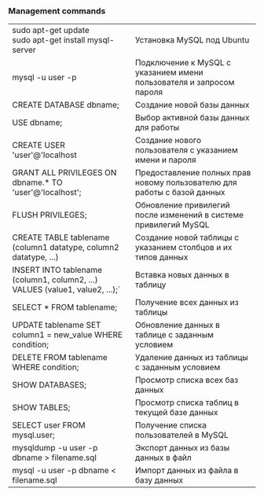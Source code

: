 ### Management commands

|||
|---|---|
|sudo apt-get update<br>sudo apt-get install mysql-server|Установка MySQL под Ubuntu|
|mysql -u user -p|Подключение к MySQL с указанием имени пользователя и запросом пароля|
|CREATE DATABASE dbname;|Создание новой базы данных|
|USE dbname;|Выбор активной базы данных для работы|
|CREATE USER 'user'@'localhost|Создание нового пользователя с указанием имени и пароля|
|GRANT ALL PRIVILEGES ON dbname.* TO 'user'@'localhost';|Предоставление полных прав новому пользователю для работы с базой данных|
|FLUSH PRIVILEGES;|Обновление привилегий после изменений в системе привилегий MySQL|
|CREATE TABLE tablename (column1 datatype, column2 datatype, ...)|Создание новой таблицы с указанием столбцов и их типов данных|
|INSERT INTO tablename (column1, column2, ...) VALUES (value1, value2, ...);`|Вставка новых данных в таблицу|
|SELECT * FROM tablename;|Получение всех данных из таблицы|
|UPDATE tablename SET column1 = new_value WHERE condition;|Обновление данных в таблице с заданным условием|
|DELETE FROM tablename WHERE condition;|Удаление данных из таблицы с заданным условием|
|SHOW DATABASES;|Просмотр списка всех баз данных|
|SHOW TABLES;|Просмотр списка таблиц в текущей базе данных|
|SELECT user FROM mysql.user;|Получение списка пользователей в MySQL|
|mysqldump -u user -p dbname > filename.sql|Экспорт данных из базы данных в файл|
|mysql -u user -p dbname < filename.sql|Импорт данных из файла в базу данных|
